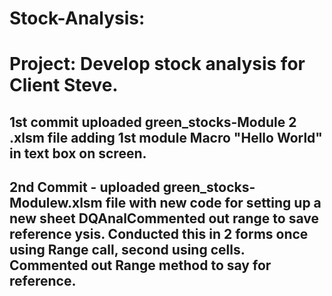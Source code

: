 # Stock-Analysis:
# Project:  Develop stock analysis for Client Steve.
## 1st commit uploaded green_stocks-Module 2 .xlsm file adding 1st module Macro "Hello World" in text box on screen.
## 2nd Commit - uploaded green_stocks-Modulew.xlsm file with new code for setting up a new sheet  DQAnalCommented out range to save reference ysis.  Conducted this in 2 forms once using Range call, second using cells.  Commented out Range method to say for reference.   

